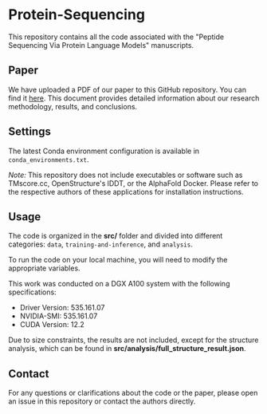 # Protein-Sequencing

This repository contains all the code associated with the "Peptide Sequencing Via Protein Language Models" manuscripts.

## Paper

We have uploaded a PDF of our paper to this GitHub repository. You can find it [here](https://github.com/aauthors131/protein-sequencing-LLMs/blob/main/peptide-sequencing-plm-manuscript.pdf). This document provides detailed information about our research methodology, results, and conclusions.

## Settings

The latest Conda environment configuration is available in `conda_environments.txt`.

*Note:* This repository does not include executables or software such as TMscore.cc, OpenStructure's lDDT, or the AlphaFold Docker. Please refer to the respective authors of these applications for installation instructions.

## Usage

The code is organized in the **src/** folder and divided into different categories: `data`, `training-and-inference`, and `analysis`.

To run the code on your local machine, you will need to modify the appropriate variables.

This work was conducted on a DGX A100 system with the following specifications:
- Driver Version: 535.161.07
- NVIDIA-SMI: 535.161.07
- CUDA Version: 12.2

Due to size constraints, the results are not included, except for the structure analysis, which can be found in **src/analysis/full_structure_result.json**.

## Contact

For any questions or clarifications about the code or the paper, please open an issue in this repository or contact the authors directly.
